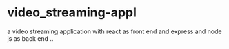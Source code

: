 # video_streaming-appl
a video streaming application with react as front end and express and node js as back end ..
